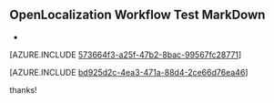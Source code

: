 ## OpenLocalization Workflow Test MarkDown
* 

[AZURE.INCLUDE [573664f3-a25f-47b2-8bac-99567fc28771](calleeMd1.md)]



[AZURE.INCLUDE [bd925d2c-4ea3-471a-88d4-2ce66d76ea46](calleeMd2.md)]

 
thanks!